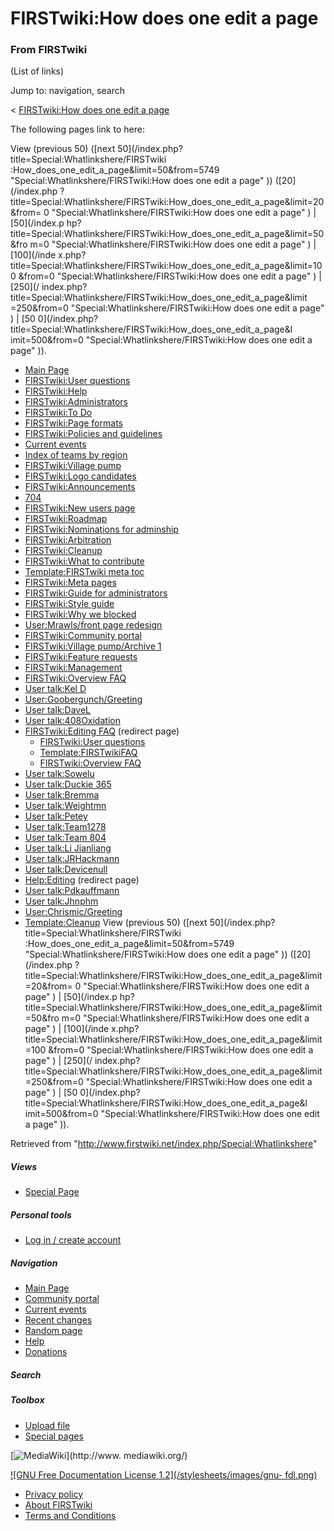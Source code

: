 # FIRSTwiki:How does one edit a page

### From FIRSTwiki

(List of links)

Jump to: navigation, search

&lt; [FIRSTwiki:How does one edit a
page](/index.php?title=FIRSTwiki:How_does_one_edit_a_page&redirect=no
"FIRSTwiki:How does one edit a page" )  

The following pages link to here:

View (previous 50) ([next 50](/index.php?title=Special:Whatlinkshere/FIRSTwiki
:How_does_one_edit_a_page&limit=50&from=5749
"Special:Whatlinkshere/FIRSTwiki:How does one edit a page" )) ([20](/index.php
?title=Special:Whatlinkshere/FIRSTwiki:How_does_one_edit_a_page&limit=20&from=
0 "Special:Whatlinkshere/FIRSTwiki:How does one edit a page" ) | [50](/index.p
hp?title=Special:Whatlinkshere/FIRSTwiki:How_does_one_edit_a_page&limit=50&fro
m=0 "Special:Whatlinkshere/FIRSTwiki:How does one edit a page" ) | [100](/inde
x.php?title=Special:Whatlinkshere/FIRSTwiki:How_does_one_edit_a_page&limit=100
&from=0 "Special:Whatlinkshere/FIRSTwiki:How does one edit a page" ) | [250](/
index.php?title=Special:Whatlinkshere/FIRSTwiki:How_does_one_edit_a_page&limit
=250&from=0 "Special:Whatlinkshere/FIRSTwiki:How does one edit a page" ) | [50
0](/index.php?title=Special:Whatlinkshere/FIRSTwiki:How_does_one_edit_a_page&l
imit=500&from=0 "Special:Whatlinkshere/FIRSTwiki:How does one edit a page" )).

  * [Main Page](/index.php/Main_Page "Main Page" )
  * [FIRSTwiki:User questions](/index.php/FIRSTwiki:User_questions "FIRSTwiki:User questions" )
  * [FIRSTwiki:Help](/index.php/FIRSTwiki:Help "FIRSTwiki:Help" )
  * [FIRSTwiki:Administrators](/index.php/FIRSTwiki:Administrators "FIRSTwiki:Administrators" )
  * [FIRSTwiki:To Do](/index.php/FIRSTwiki:To_Do "FIRSTwiki:To Do" )
  * [FIRSTwiki:Page formats](/index.php/FIRSTwiki:Page_formats "FIRSTwiki:Page formats" )
  * [FIRSTwiki:Policies and guidelines](/index.php/FIRSTwiki:Policies_and_guidelines "FIRSTwiki:Policies and guidelines" )
  * [Current events](/index.php/Current_events "Current events" )
  * [Index of teams by region](/index.php/Index_of_teams_by_region "Index of teams by region" )
  * [FIRSTwiki:Village pump](/index.php/FIRSTwiki:Village_pump "FIRSTwiki:Village pump" )
  * [FIRSTwiki:Logo candidates](/index.php/FIRSTwiki:Logo_candidates "FIRSTwiki:Logo candidates" )
  * [FIRSTwiki:Announcements](/index.php/FIRSTwiki:Announcements "FIRSTwiki:Announcements" )
  * [704](/index.php/704 "704" )
  * [FIRSTwiki:New users page](/index.php/FIRSTwiki:New_users_page "FIRSTwiki:New users page" )
  * [FIRSTwiki:Roadmap](/index.php/FIRSTwiki:Roadmap "FIRSTwiki:Roadmap" )
  * [FIRSTwiki:Nominations for adminship](/index.php/FIRSTwiki:Nominations_for_adminship "FIRSTwiki:Nominations for adminship" )
  * [FIRSTwiki:Arbitration](/index.php/FIRSTwiki:Arbitration "FIRSTwiki:Arbitration" )
  * [FIRSTwiki:Cleanup](/index.php/FIRSTwiki:Cleanup "FIRSTwiki:Cleanup" )
  * [FIRSTwiki:What to contribute](/index.php/FIRSTwiki:What_to_contribute "FIRSTwiki:What to contribute" )
  * [Template:FIRSTwiki meta toc](/index.php/Template:FIRSTwiki_meta_toc "Template:FIRSTwiki meta toc" )
  * [FIRSTwiki:Meta pages](/index.php/FIRSTwiki:Meta_pages "FIRSTwiki:Meta pages" )
  * [FIRSTwiki:Guide for administrators](/index.php/FIRSTwiki:Guide_for_administrators "FIRSTwiki:Guide for administrators" )
  * [FIRSTwiki:Style guide](/index.php/FIRSTwiki:Style_guide "FIRSTwiki:Style guide" )
  * [FIRSTwiki:Why we blocked](/index.php/FIRSTwiki:Why_we_blocked "FIRSTwiki:Why we blocked" )
  * [User:Mrawls/front page redesign](/index.php/User:Mrawls/front_page_redesign "User:Mrawls/front page redesign" )
  * [FIRSTwiki:Community portal](/index.php/FIRSTwiki:Community_portal "FIRSTwiki:Community portal" )
  * [FIRSTwiki:Village pump/Archive 1](/index.php/FIRSTwiki:Village_pump/Archive_1 "FIRSTwiki:Village pump/Archive 1" )
  * [FIRSTwiki:Feature requests](/index.php/FIRSTwiki:Feature_requests "FIRSTwiki:Feature requests" )
  * [FIRSTwiki:Management](/index.php/FIRSTwiki:Management "FIRSTwiki:Management" )
  * [FIRSTwiki:Overview FAQ](/index.php/FIRSTwiki:Overview_FAQ "FIRSTwiki:Overview FAQ" )
  * [User talk:Kel D](/index.php/User_talk:Kel_D "User talk:Kel D" )
  * [User:Goobergunch/Greeting](/index.php/User:Goobergunch/Greeting "User:Goobergunch/Greeting" )
  * [User talk:DaveL](/index.php/User_talk:DaveL "User talk:DaveL" )
  * [User talk:408Oxidation](/index.php/User_talk:408Oxidation "User talk:408Oxidation" )
  * [FIRSTwiki:Editing FAQ](/index.php?title=FIRSTwiki:Editing_FAQ&redirect=no "FIRSTwiki:Editing FAQ" ) (redirect page) 
    * [FIRSTwiki:User questions](/index.php/FIRSTwiki:User_questions "FIRSTwiki:User questions" )
    * [Template:FIRSTwikiFAQ](/index.php/Template:FIRSTwikiFAQ "Template:FIRSTwikiFAQ" )
    * [FIRSTwiki:Overview FAQ](/index.php/FIRSTwiki:Overview_FAQ "FIRSTwiki:Overview FAQ" )
  * [User talk:Sowelu](/index.php/User_talk:Sowelu "User talk:Sowelu" )
  * [User talk:Duckie 365](/index.php/User_talk:Duckie_365 "User talk:Duckie 365" )
  * [User talk:Bremma](/index.php/User_talk:Bremma "User talk:Bremma" )
  * [User talk:Weightmn](/index.php/User_talk:Weightmn "User talk:Weightmn" )
  * [User talk:Petey](/index.php/User_talk:Petey "User talk:Petey" )
  * [User talk:Team1278](/index.php/User_talk:Team1278 "User talk:Team1278" )
  * [User talk:Team 804](/index.php/User_talk:Team_804 "User talk:Team 804" )
  * [User talk:Li Jianliang](/index.php/User_talk:Li_Jianliang "User talk:Li Jianliang" )
  * [User talk:JRHackmann](/index.php/User_talk:JRHackmann "User talk:JRHackmann" )
  * [User talk:Devicenull](/index.php/User_talk:Devicenull "User talk:Devicenull" )
  * [Help:Editing](/index.php?title=Help:Editing&redirect=no "Help:Editing" ) (redirect page) 
  * [User talk:Pdkauffmann](/index.php/User_talk:Pdkauffmann "User talk:Pdkauffmann" )
  * [User talk:Jhnphm](/index.php/User_talk:Jhnphm "User talk:Jhnphm" )
  * [User:Chrismic/Greeting](/index.php/User:Chrismic/Greeting "User:Chrismic/Greeting" )
  * [Template:Cleanup](/index.php/Template:Cleanup "Template:Cleanup" )
View (previous 50) ([next 50](/index.php?title=Special:Whatlinkshere/FIRSTwiki
:How_does_one_edit_a_page&limit=50&from=5749
"Special:Whatlinkshere/FIRSTwiki:How does one edit a page" )) ([20](/index.php
?title=Special:Whatlinkshere/FIRSTwiki:How_does_one_edit_a_page&limit=20&from=
0 "Special:Whatlinkshere/FIRSTwiki:How does one edit a page" ) | [50](/index.p
hp?title=Special:Whatlinkshere/FIRSTwiki:How_does_one_edit_a_page&limit=50&fro
m=0 "Special:Whatlinkshere/FIRSTwiki:How does one edit a page" ) | [100](/inde
x.php?title=Special:Whatlinkshere/FIRSTwiki:How_does_one_edit_a_page&limit=100
&from=0 "Special:Whatlinkshere/FIRSTwiki:How does one edit a page" ) | [250](/
index.php?title=Special:Whatlinkshere/FIRSTwiki:How_does_one_edit_a_page&limit
=250&from=0 "Special:Whatlinkshere/FIRSTwiki:How does one edit a page" ) | [50
0](/index.php?title=Special:Whatlinkshere/FIRSTwiki:How_does_one_edit_a_page&l
imit=500&from=0 "Special:Whatlinkshere/FIRSTwiki:How does one edit a page" )).

Retrieved from "<http://www.firstwiki.net/index.php/Special:Whatlinkshere>"

##### Views

  * [Special Page](/index.php/Special:Whatlinkshere/FIRSTwiki:How_does_one_edit_a_page)

##### Personal tools

  * [Log in / create account](/index.php?title=Special:Userlogin&returnto=Special:Whatlinkshere)

[](/index.php/Main_Page "Main Page" )

##### Navigation

  * [Main Page](/index.php/Main_Page)
  * [Community portal](/index.php/FIRSTwiki:Community_portal)
  * [Current events](/index.php/Current_events)
  * [Recent changes](/index.php/Special:Recentchanges)
  * [Random page](/index.php/Special:Random)
  * [Help](/index.php/Help:Contents)
  * [Donations](/index.php/FIRSTwiki:Site_support)

##### Search



##### Toolbox

  * [Upload file](/index.php/Special:Upload)
  * [Special pages](/index.php/Special:Specialpages)

[![MediaWiki](/skins/common/images/poweredby_mediawiki_88x31.png)](http://www.
mediawiki.org/)

[![GNU Free Documentation License 1.2](/stylesheets/images/gnu-
fdl.png)](http://www.gnu.org/copyleft/fdl.html)

  * [Privacy policy](/index.php/FIRSTwiki:Privacy_policy "FIRSTwiki:Privacy policy" )
  * [About FIRSTwiki](/index.php/FIRSTwiki:About "FIRSTwiki:About" )
  * [Terms and Conditions](/index.php/FIRSTwiki:Terms_and_conditions "FIRSTwiki:Terms and conditions" )

